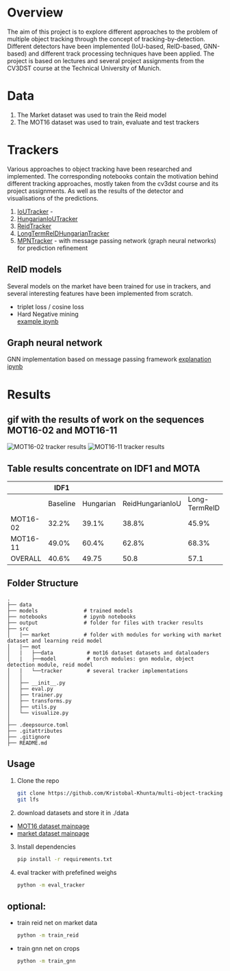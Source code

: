 # Overview
The aim of this project is to explore different approaches to the problem of multiple object tracking through the concept of tracking-by-detection. Different detectors have been implemented (IoU-based, ReID-based, GNN-based) and different track processing techniques have been applied.
The project is based on lectures and several project assignments from the CV3DST course at the Technical University of Munich.

# Data 
1. The Market dataset was used to train the Reid model
2. The MOT16 dataset was used to train, evaluate and test trackers

# Trackers
Various approaches to object tracking have been researched and implemented. The corresponding notebooks contain the motivation behind different tracking approaches, mostly taken from the cv3dst course and its project assignments. As well as the results of the detector and visualisations of the predictions.

1) [IoUTracker](notebooks/2.5-iou-tracker.ipynb ) - 
2) [HungarianIoUTracker](notebooks/3.0-mg-hungarian_algo.ipynb)
3) [ReidTracker](notebooks/4.0-mg-reid-net.ipynb)
4) [LongTermReIDHungarianTracker](notebooks/6.0-mg-LongTermReidTracker.ipynb)
5) [MPNTracker](notebooks/8.0-mg-tracker-inference.ipynb) - with message passing network (graph neural networks) for prediction refinement

## ReID models
Several models on the market have been trained for use in trackers, and several interesting features have been implemented from scratch.
- triplet loss / cosine loss
- Hard Negative mining  
[example ipynb](notebooks/4.0-mg-reid-net.ipynb)

## Graph neural network
GNN implementation based on  message passing framework
[explanation ipynb](notebooks/7.0-mg-gnn.ipynb)


# Results 

## gif with the results of work on the sequences MOT16-02 and MOT16-11

![MOT16-02 tracker results ](/output/figs/MOT16-02-result.gif) ![MOT16-11 tracker results](/output/figs/MOT16-11-result.gif) 

## Table results concentrate on IDF1 and MOTA

|          | IDF1     |            |                  |               |       |   | MOTA     |            |                  |               |       |   |
|----------|----------|------------|------------------|---------------|-------|---|----------|------------|------------------|---------------|-------|---|
|          | Baseline | Hungarian  | ReidHungarianIoU | Long-TermReID | GNN   |   | Baseline | Hungarian  | ReidHungarianIoU | Long-TermReID | GNN   |   |
| MOT16-02 | 32.2%    | 39.1%      | 38.8%            | 45.9%         | **48.5%** |   | 13.5%    | 48.9%      | 48.8%            | 49.4%         | **49.6%** |   |
| MOT16-11 | 49.0%    | 60.4%      | 62.8%            | 68.3%         | **70.3%** |   | 28.7%    | 76.3%      | 76.5%            | 75.9%         | **77.0%** |   |
| OVERALL  | 40.6%    | 49.75      | 50.8             | 57.1          | **59.4%** |   | 21.1%    | 62.6%      | 62.65%           | 62.65%        | **63.3%** |   |



## Folder Structure

    .
    ├── data
    ├── models               # trained models
    ├── notebooks            # ipynb notebooks
    ├── output               # folder for files with tracker results
    ├── src  
    │   |── market           # folder with modules for working with market dataset and learning reid model
    │   |── mot
    │   |   ├──data           # mot16 dataset datasets and dataloaders
    │   |   ├──model          # torch modules: gnn module, object  detection module, reid model
    │   |   └──tracker        # several tracker implementations
    │   │       
    │   ├── __init__.py
    │   ├── eval.py
    │   ├── trainer.py
    │   ├── transforms.py
    │   ├── utils.py 
    │   └── visualize.py  
    │               
    ├── .deepsource.toml
    ├── .gitattributes
    ├── .gitignore
    ├── README.md

## Usage

1. Clone the repo
   ```sh
   git clone https://github.com/Kristobal-Khunta/multi-object-tracking.git
   git lfs
   ```
2. download datasets and store it in ./data
- [MOT16 dataset mainpage](https://motchallenge.net/data/MOT16/)
- [market dataset mainpage](https://zheng-lab.cecs.anu.edu.au/Project/project_reid.html)
3. Install dependencies
   ```sh
   pip install -r requirements.txt
   ```
4. eval tracker with prefefined weighs
    ```sh
   python -m eval_tracker
   ```
## optional:
- train reid net on market data
   ```sh
   python -m train_reid
   ```
- train gnn net on crops
    ```sh
   python -m train_gnn
   ```
